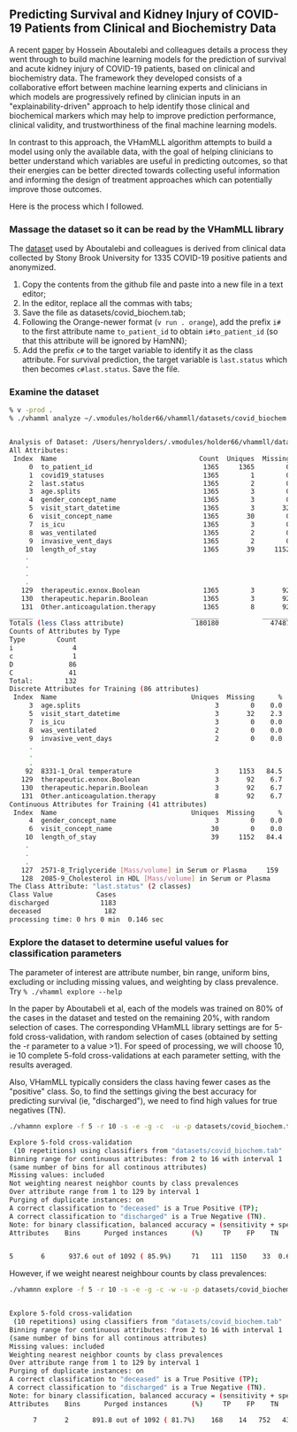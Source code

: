 ## Predicting Survival and Kidney Injury of COVID-19 Patients from Clinical and Biochemistry Data
A recent [paper](x) by Hossein Aboutalebi and colleagues details a process they went through to build machine learning models for the prediction of survival and acute kidney injury of COVID-19 patients, based on clinical and biochemistry data. The framework they developed consists of a collaborative effort between machine learning experts and clinicians in which models are progressively refined by clinician inputs in an "explainability-driven" approach to help identify those clinical and biochemical markers which may help to improve prediction performance, clinical validity, and trustworthiness of the final machine learning models.

In contrast to this approach, the VHamMLL algorithm attempts to build a model using only the available data, with the goal of helping clinicians to better understand which variables are useful in predicting outcomes, so that their energies can be better directed towards collecting useful information and informing the design of treatment approaches which can potentially improve those outcomes. 

Here is the process which I followed.

### Massage the dataset so it can be read by the VHamMLL library
The [dataset](https://github.com/h-aboutalebi/CovidBiochem/blob/master/Covid_biochem/pytorch_tabular_main/data/clinical_data.csv) used by Aboutalebi and colleagues is derived from clinical data collected by Stony Brook University for 1335 COVID-19 positive patients and anonymized. 

1. Copy the contents from the github file and paste into a new file in a text editor;
2. In the editor, replace all the commas with tabs;
3. Save the file as datasets/covid_biochem.tab;
4. Following the Orange-newer format (`v run . orange`), add the prefix `i#` to the first attribute name `to_patient_id` to obtain `i#to_patient_id` (so that this attribute will be ignored by HamNN);
5. Add the prefix `c#` to the target variable to identify it as the class attribute. For survival prediction, the target variable is `last.status` which then becomes `c#last.status`. Save the file.

### Examine the dataset
```sh
% v -prod .
% ./vhamml analyze ~/.vmodules/holder66/vhammll/datasets/covid_biochem.tab 


Analysis of Dataset: /Users/henryolders/.vmodules/holder66/vhammll/datasets/covid_biochem.tab (File Type: orange_newer)
All Attributes:
 Index  Name                                    Count  Uniques  Missing      %  Type
     0  to_patient_id                            1365     1365        0    0.0     i
     1  covid19_statuses                         1365        1        0    0.0     i
     2  last.status                              1365        2        0    0.0     c
     3  age.splits                               1365        3        0    0.0     D
     4  gender_concept_name                      1365        3        0    0.0     C
     5  visit_start_datetime                     1365        3       32    2.3     D
     6  visit_concept_name                       1365       30        0    0.0     C
     7  is_icu                                   1365        3        0    0.0     D
     8  was_ventilated                           1365        2        0    0.0     D
     9  invasive_vent_days                       1365        2        0    0.0     D
    10  length_of_stay                           1365       39     1152   84.4     C
    .
    .
    .
    .
   129  therapeutic.exnox.Boolean                1365        3       92    6.7     D
   130  therapeutic.heparin.Boolean              1365        3       92    6.7     D
   131  Other.anticoagulation.therapy            1365        8       92    6.7     D
______                                        _______           _______  _____
Totals (less Class attribute)                  180180             47487  26.36%
Counts of Attributes by Type
Type        Count
i               4
c               1
D              86
C              41
Total:        132
Discrete Attributes for Training (86 attributes)
 Index  Name                                  Uniques  Missing      %
     3  age.splits                                  3        0    0.0
     5  visit_start_datetime                        3       32    2.3
     7  is_icu                                      3        0    0.0
     8  was_ventilated                              2        0    0.0
     9  invasive_vent_days                          2        0    0.0
     .
     .
     .
    92  8331-1_Oral temperature                     3     1153   84.5
   129  therapeutic.exnox.Boolean                   3       92    6.7
   130  therapeutic.heparin.Boolean                 3       92    6.7
   131  Other.anticoagulation.therapy               8       92    6.7
Continuous Attributes for Training (41 attributes)
 Index  Name                                  Uniques  Missing      %         Min        Max       Mean     Median
     4  gender_concept_name                         3        0    0.0         59         90     68.786         59
     6  visit_concept_name                         30        0    0.0          1         12      4.018          1
    10  length_of_stay                             39     1152   84.4          1         40     16.432         12
    .
    .
    .
   127  2571-8_Triglyceride [Mass/volume] in Serum or Plasma     159     1054   77.2         10       3524    145.772        117
   128  2085-9_Cholesterol in HDL [Mass/volume] in Serum or Plasma      55     1065   78.0         10         98     32.627         31
The Class Attribute: "last.status" (2 classes)
Class Value           Cases
discharged             1183
deceased                182
processing time: 0 hrs 0 min  0.146 sec

```

### Explore the dataset to determine useful values for classification parameters

The parameter of interest are attribute number, bin range, uniform bins, excluding or including missing values, and weighting by class prevalence. Try `% ./vhamml explore --help`

In the paper by Aboutabeli et al, each of the models was trained on 80% of the cases in the dataset and tested on the remaining 20%, with random selection of cases. The corresponding VHamMLL library settings are for 5-fold cross-validation, with random selection of cases (obtained by setting the -r parameter to a value >1). For speed of processing, we will choose 10, ie 10 complete 5-fold cross-validations at each parameter setting, with the results averaged.

Also, VHamMLL typically considers the class having fewer cases as the "positive" class. So, to find the settings giving the best accuracy for predicting survival (ie, "discharged"), we need to find high values for true negatives (TN).
```sh
./vhamnn explore -f 5 -r 10 -s -e -g -c  -u -p datasets/covid_biochem.tab

Explore 5-fold cross-validation
 (10 repetitions) using classifiers from "datasets/covid_biochem.tab"
Binning range for continuous attributes: from 2 to 16 with interval 1
(same number of bins for all continous attributes)
Missing values: included
Not weighting nearest neighbor counts by class prevalences
Over attribute range from 1 to 129 by interval 1
Purging of duplicate instances: on
A correct classification to "deceased" is a True Positive (TP);
A correct classification to "discharged" is a True Negative (TN).
Note: for binary classification, balanced accuracy = (sensitivity + specificity) / 2
Attributes    Bins      Purged instances      (%)     TP    FP    TN    FN  Sens'y Spec'y PPV    NPV    F1 Score  Raw Acc'y  Bal'd


5       6      937.6 out of 1092 ( 85.9%)     71   111  1150    33  0.683  0.912  0.390  0.972  0.497      89.45%   79.73%
```

However, if we weight nearest neighbour counts by class prevalences:
```sh
./vhamnn explore -f 5 -r 10 -s -e -g -c -w -u -p datasets/covid_biochem.tab


Explore 5-fold cross-validation
 (10 repetitions) using classifiers from "datasets/covid_biochem.tab"
Binning range for continuous attributes: from 2 to 16 with interval 1
(same number of bins for all continous attributes)
Missing values: included
Weighting nearest neighbor counts by class prevalences
Over attribute range from 1 to 129 by interval 1
Purging of duplicate instances: on
A correct classification to "deceased" is a True Positive (TP);
A correct classification to "discharged" is a True Negative (TN).
Note: for binary classification, balanced accuracy = (sensitivity + specificity) / 2
Attributes    Bins      Purged instances      (%)     TP    FP    TN    FN  Sens'y Spec'y PPV    NPV    F1 Score  Raw Acc'y  Bal'd

      7       2      891.8 out of 1092 ( 81.7%)    168    14   752   431  0.280  0.982  0.923  0.636  0.430      67.40%   63.11%
```